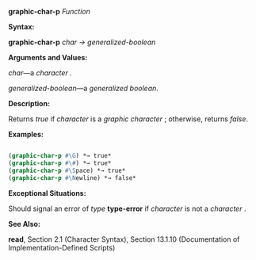 **graphic-char-p** *Function* 



**Syntax:** 



**graphic-char-p** *char → generalized-boolean* 



**Arguments and Values:** 



*char*—a *character* . 







 



 



*generalized-boolean*—a *generalized boolean*. 



**Description:** 



Returns *true* if *character* is a *graphic character* ; otherwise, returns *false*. 



**Examples:**
```lisp

(graphic-char-p #\G) *→ true* 
(graphic-char-p #\#) *→ true* 
(graphic-char-p #\Space) *→ true* 
(graphic-char-p #\Newline) *→ false* 

```
**Exceptional Situations:** 



Should signal an error of *type* **type-error** if *character* is not a *character* . 



**See Also:** 



**read**, Section 2.1 (Character Syntax), Section 13.1.10 (Documentation of Implementation-Defined Scripts) 



